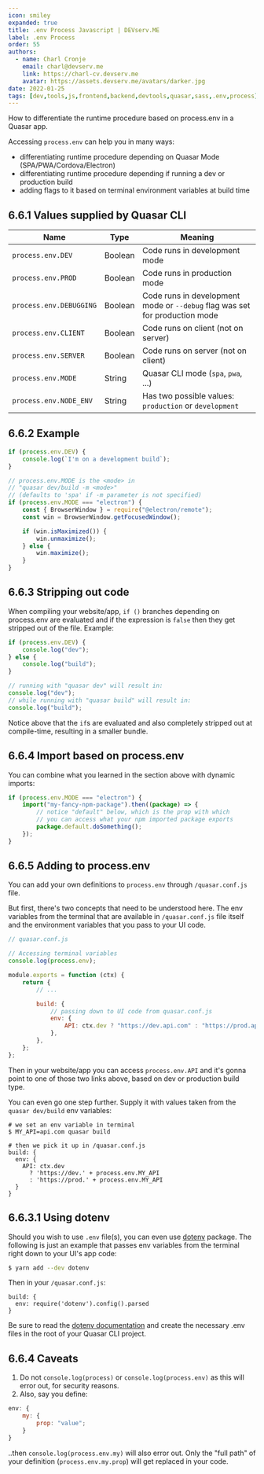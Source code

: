 ```yaml
---
icon: smiley
expanded: true
title: .env Process Javascript | DEVserv.ME
label: .env Process
order: 55
authors:
  - name: Charl Cronje
    email: charl@devserv.me
    link: https://charl-cv.devserv.me
    avatar: https://assets.devserv.me/avatars/darker.jpg
date: 2022-01-25
tags: [dev,tools,js,frontend,backend,devtools,quasar,sass,.env,process]
---
```


How to differentiate the runtime procedure based on process.env in a Quasar app.

Accessing `process.env` can help you in many ways:

-   differentiating runtime procedure depending on Quasar Mode (SPA/PWA/Cordova/Electron)
-   differentiating runtime procedure depending if running a dev or production build
-   adding flags to it based on terminal environment variables at build time

## 6.6.1 Values supplied by Quasar CLI

| Name                    | Type    | Meaning                                                                     |
| ----------------------- | ------- | --------------------------------------------------------------------------- |
| `process.env.DEV`       | Boolean | Code runs in development mode                                               |
| `process.env.PROD`      | Boolean | Code runs in production mode                                                |
| `process.env.DEBUGGING` | Boolean | Code runs in development mode or `--debug` flag was set for production mode |
| `process.env.CLIENT`    | Boolean | Code runs on client (not on server)                                         |
| `process.env.SERVER`    | Boolean | Code runs on server (not on client)                                         |
| `process.env.MODE`      | String  | Quasar CLI mode (`spa`, `pwa`, ...)                                         |
| `process.env.NODE_ENV`  | String  | Has two possible values: `production` or `development`                      |

## 6.6.2 Example

```js
if (process.env.DEV) {
    console.log(`I'm on a development build`);
}

// process.env.MODE is the <mode> in
// "quasar dev/build -m <mode>"
// (defaults to 'spa' if -m parameter is not specified)
if (process.env.MODE === "electron") {
    const { BrowserWindow } = require("@electron/remote");
    const win = BrowserWindow.getFocusedWindow();

    if (win.isMaximized()) {
        win.unmaximize();
    } else {
        win.maximize();
    }
}
```

## 6.6.3 Stripping out code

When compiling your website/app, `if ()` branches depending on process.env are evaluated and if the expression is `false` then they get stripped out of the file. Example:

```js
if (process.env.DEV) {
    console.log("dev");
} else {
    console.log("build");
}

// running with "quasar dev" will result in:
console.log("dev");
// while running with "quasar build" will result in:
console.log("build");
```

Notice above that the `if`s are evaluated and also completely stripped out at compile-time, resulting in a smaller bundle.

## 6.6.4 Import based on process.env

You can combine what you learned in the section above with dynamic imports:

```js
if (process.env.MODE === "electron") {
    import("my-fancy-npm-package").then((package) => {
        // notice "default" below, which is the prop with which
        // you can access what your npm imported package exports
        package.default.doSomething();
    });
}
```

## 6.6.5 Adding to process.env

You can add your own definitions to `process.env` through `/quasar.conf.js` file.

But first, there's two concepts that need to be understood here. The env variables from the terminal that are available in `/quasar.conf.js` file itself and the environment variables that you pass to your UI code.

```js
// quasar.conf.js

// Accessing terminal variables
console.log(process.env);

module.exports = function (ctx) {
    return {
        // ...

        build: {
            // passing down to UI code from quasar.conf.js
            env: {
                API: ctx.dev ? "https://dev.api.com" : "https://prod.api.com",
            },
        },
    };
};
```

Then in your website/app you can access `process.env.API` and it's gonna point to one of those two links above, based on dev or production build type.

You can even go one step further. Supply it with values taken from the `quasar dev/build` env variables:

```
# we set an env variable in terminal
$ MY_API=api.com quasar build

# then we pick it up in /quasar.conf.js
build: {
  env: {
    API: ctx.dev
      ? 'https://dev.' + process.env.MY_API
      : 'https://prod.' + process.env.MY_API
  }
}
```

## 6.6.3.1 Using dotenv

Should you wish to use `.env` file(s), you can even use [dotenv](https://www.npmjs.com/package/dotenv) package. The following is just an example that passes env variables from the terminal right down to your UI's app code:

```bash
$ yarn add --dev dotenv
```

Then in your `/quasar.conf.js`:

```
build: {
  env: require('dotenv').config().parsed
}
```

Be sure to read the [dotenv documentation](https://www.npmjs.com/package/dotenv) and create the necessary .env files in the root of your Quasar CLI project.

## 6.6.4 Caveats

1. Do not `console.log(process)` or `console.log(process.env)` as this will error out, for security reasons.
2. Also, say you define:

```js
env: {
    my: {
        prop: "value";
    }
}
```

..then `console.log(process.env.my)` will also error out. Only the "full path" of your definition (`process.env.my.prop`) will get replaced in your code.
